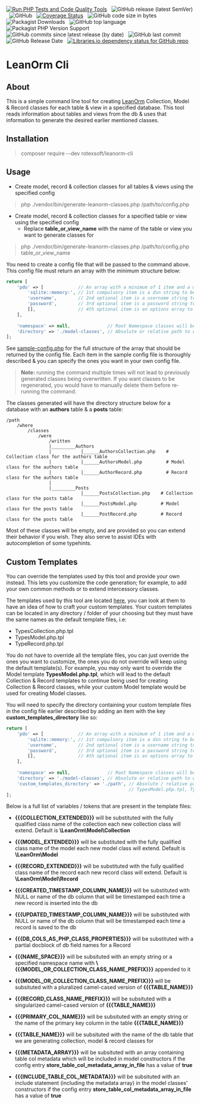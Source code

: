 [![Run PHP Tests and Code Quality Tools](https://github.com/rotexsoft/leanorm-cli/actions/workflows/php.yml/badge.svg)](https://github.com/rotexsoft/leanorm-cli/actions/workflows/php.yml) &nbsp; 
![GitHub release (latest SemVer)](https://img.shields.io/github/v/release/rotexsoft/leanorm-cli) &nbsp; 
![GitHub](https://img.shields.io/github/license/rotexsoft/leanorm-cli) &nbsp; 
[![Coverage Status](https://coveralls.io/repos/github/rotexsoft/leanorm-cli/badge.svg)](https://coveralls.io/github/rotexsoft/leanorm-cli) &nbsp; 
![GitHub code size in bytes](https://img.shields.io/github/languages/code-size/rotexsoft/leanorm-cli) &nbsp; 
![Packagist Downloads](https://img.shields.io/packagist/dt/rotexsoft/leanorm-cli) &nbsp; 
![GitHub top language](https://img.shields.io/github/languages/top/rotexsoft/leanorm-cli) &nbsp; 
![Packagist PHP Version Support](https://img.shields.io/packagist/php-v/rotexsoft/leanorm-cli) &nbsp; 
![GitHub commits since latest release (by date)](https://img.shields.io/github/commits-since/rotexsoft/leanorm-cli/latest) &nbsp; 
![GitHub last commit](https://img.shields.io/github/last-commit/rotexsoft/leanorm-cli) &nbsp; 
![GitHub Release Date](https://img.shields.io/github/release-date/rotexsoft/leanorm-cli) &nbsp; 
<a href="https://libraries.io/github/rotexsoft/leanorm-cli">
    <img alt="Libraries.io dependency status for GitHub repo" src="https://img.shields.io/librariesio/github/rotexsoft/leanorm-cli">
</a>

# LeanOrm Cli

## About

This is a simple command line tool for creating [LeanOrm](https://github.com/rotexsoft/leanorm) Collection, Model & Record classes for each table & view in a specified database. This tool reads information about tables and views from the db & uses that information to generate the desired earlier mentioned classes.

## Installation

> composer require --dev rotexsoft/leanorm-cli


## Usage

* Create model, record & collection classes for all tables & views using the specified config

> php ./vendor/bin/generate-leanorm-classes.php /path/to/config.php

* Create model, record & collection classes for a specified table or view using the specified config
    * Replace **table_or_view_name** with the name of the table or view you want to generate classes for


> php ./vendor/bin/generate-leanorm-classes.php /path/to/config.php table_or_view_name

You need to create a config file that will be passed to the command above. 
This config file must return an array with the minimum structure below:

```php
return [
    'pdo' => [             // An array with a minimum of 1 item and a maximum of 4 items or an instance of the PDO class
        'sqlite::memory:', // 1st compulsory item is a dsn string to be passed as 1st arg to the PDO consructor
        'username',        // 2nd optional item is a username string to be passed as 2nd arg to the PDO consructor
        'password',        // 3rd optional item is a password string to be passed as 3rd arg to the PDO consructor
        [],                // 4th optional item is an options array to be passed as 4th arg to the PDO consructor
    ],                                                              
    
    'namespace' => null,              // Root Namespace classes will belong to. E.g. 'App\\DataSource'. Null means no namespace.
    'directory' => './model-classes', // Absolute or relative path to where classes are to be written
];
```
See [sample-config.php](sample-config.php) for the full structure of the array that should be returned by the config file. 
Each item in the sample config file is thoroughly described & you can specify the ones you want in your own config file.

> **Note:** running the command multiple times will not lead to previously generated classes being overwritten. If you want classes to be regenerated, you would have to manually delete them before re-running the command.

The classes generated will have the directory structure below for a database with an **authors** table & a **posts** table:

```
/path
    /where
        /classes
            /were
                /written
                |_________Authors
                |           |______AuthorsCollection.php    # Collection class for the authors table
                |           |______AuthorsModel.php         # Model class for the authors table 
                |           |______AuthorRecord.php         # Record class for the authors table 
                |
                |_________Posts
                            |______PostsCollection.php    # Collection class for the posts table
                            |______PostsModel.php         # Model class for the posts table 
                            |______PostRecord.php         # Record class for the posts table 
```

Most of these classes will be empty, and are provided so you can extend their behavior if you wish. They also serve to assist IDEs with autocompletion of some typehints.

## Custom Templates

You can override the templates used by this tool and provide your own instead. This lets you customize the code generation; for example, to add your own common methods or to extend intercessory classes.

The templates used by this tool are located [here](templates), you can look at them to have an idea of how to craft your custom templates. Your custom templates can be located in any directory / folder of your choosing but they must have the same names as the default template files, i.e: 

- TypesCollection.php.tpl
- TypesModel.php.tpl
- TypeRecord.php.tpl

You do not have to override all the template files, you can just override the ones you want to customize, the ones you do not override will keep using the default template(s). For example, you may only want to override the Model template **TypesModel.php.tpl**, which will lead to the default Collection & Record templates to continue being used for creating Collection & Record classes, while your custom Model template would be used for creating Model classes.

You will need to specify the directory containing your custom template files in the config file earlier described by adding an item with the key **custom_templates_directory** like so:



```php
return [
    'pdo' => [             // An array with a minimum of 1 item and a maximum of 4 items
        'sqlite::memory:', // 1st compulsory item is a dsn string to be passed as 1st arg to the PDO consructor
        'username',        // 2nd optional item is a username string to be passed as 2nd arg to the PDO consructor
        'password',        // 3rd optional item is a password string to be passed as 3rd arg to the PDO consructor
        [],                // 4th optional item is an options array to be passed as 4th arg to the PDO consructor
    ],                                                              
    
    'namespace' => null,              // Root Namespace classes will belong to. E.g. 'App\\DataSource'. Null means no namespace.
    'directory' => './model-classes', // Absolute or relative path to where classes are to be written
    'custom_templates_directory' => './path', // Absolute / relative path to a location containing 1 or more template files below
                                              // TypesModel.php.tpl, TypesCollection.php.tpl & TypeRecord.php.tpl
];
```

Below is a full list of variables / tokens that are present in the template files:

- **{{{COLLECTION_EXTENDED}}}** will be substituted with the fully qualified class name of the collection each new collection class will extend. Default is **\LeanOrm\Model\Collection**
- **{{{MODEL_EXTENDED}}}** will be substituted with the fully qualified class name of the model each new model class will extend. Default is **\LeanOrm\Model**
- **{{{RECORD_EXTENDED}}}** will be substituted with the fully qualified class name of the record each new record class will extend. Default is **\LeanOrm\Model\Record**

- **{{{CREATED_TIMESTAMP_COLUMN_NAME}}}** will be substituted with NULL or name of the db column that will be timestamped each time a new record is inserted into the db
- **{{{UPDATED_TIMESTAMP_COLUMN_NAME}}}** will be substituted with NULL or name of the db column that will be timestamped each time a record is saved to the db

- **{{{DB_COLS_AS_PHP_CLASS_PROPERTIES}}}** will be substituted with a partial docblock of db field names for a Record

- **{{{NAME_SPACE}}}** will be subsituted with an empty string or a specified namespace name with **\\{{{MODEL_OR_COLLECTION_CLASS_NAME_PREFIX}}}** appended to it

- **{{{MODEL_OR_COLLECTION_CLASS_NAME_PREFIX}}}** will be subsituted with a pluralized camel-cased version of **{{{TABLE_NAME}}}**
- **{{{RECORD_CLASS_NAME_PREFIX}}}** will be subsituted with a singularized camel-cased version of **{{{TABLE_NAME}}}**

- **{{{PRIMARY_COL_NAME}}}** will be subsituted with an empty string or the name of the primary key column in the table **{{{TABLE_NAME}}}**
- **{{{TABLE_NAME}}}** will be subsituted with the name of the db table that we are generating collection, model & record classes for

- **{{{METADATA_ARRAY}}}** will be subsituted with an array containing table col metadata which will be included in model constructors if the config entry **store_table_col_metadata_array_in_file** has a value of **true**
- **{{{INCLUDE_TABLE_COL_METADATA}}}** will be subsituted with an include statement (including the metadata array) in the model classes' constructors if the config entry **store_table_col_metadata_array_in_file** has a value of **true**